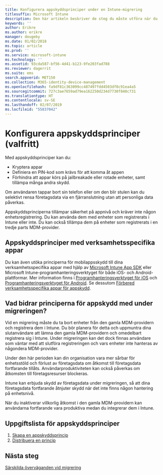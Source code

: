 ```yaml
---
title: Konfigurera appskyddsprinciper under en Intune-migrering
titlesuffix: Microsoft Intune
description: Den här artikeln beskriver de steg du måste utföra när du konfigurerar appskyddsprinciper under en Microsoft Intune-migrering.
keywords: ''
author: Erikre
ms.author: erikre
manager: dougeby
ms.date: 01/02/2018
ms.topic: article
ms.prod: ''
ms.service: microsoft-intune
ms.technology: ''
ms.assetid: 93cda587-bf56-4d41-b123-9fe203fad788
ms.reviewer: dagerrit
ms.suite: ems
search.appverid: MET150
ms.collection: M365-identity-device-management
ms.openlocfilehash: fa9df81c363099cc487497fdd4503df8c91ea4a5
ms.sourcegitcommit: 727c3ae7659ad79ea162250d234d7730f840c731
ms.translationtype: HT
ms.contentlocale: sv-SE
ms.lasthandoff: 02/07/2019
ms.locfileid: "55837042"
---
```

# <a name="configure-app-protection-policies-optional"></a>Konfigurera appskyddsprinciper (valfritt)


Med appskyddsprinciper kan du:
* Kryptera appar
* Definiera en PIN-kod som krävs för att komma åt appen
* Förhindra att appar körs på jailbreakade eller rotade enheter, samt tillämpa många andra skydd.

Om användaren tappar bort sin telefon eller om den blir stulen kan du selektivt rensa företagsdata via en fjärranslutning utan att personliga data påverkas.

Appskyddsprinciperna tillämpar säkerhet på appnivå och kräver inte någon enhetsregistrering. Du kan använda dem med enheter som registrerats i Intune eller inte. Du kan också tillämpa dem på enheter som registrerats i en tredje parts MDM-provider.

## <a name="app-protection-policies-with-lob-apps"></a>Appskyddsprinciper med verksamhetsspecifika appar

Du kan även utöka principerna för mobilappsskydd till dina verksamhetsspecifika appar med hjälp av [Microsoft Intune App SDK](app-sdk-get-started.md) eller Microsoft Intune-programhanteringsverktyget för både iOS- och Android-plattformar. Mer information finns i [Programhanteringsverktyget för iOS](app-wrapper-prepare-ios.md) och [Programhanteringsverktyget för Android](app-wrapper-prepare-android.md). Se dessutom [Förbered verksamhetsspecifika appar för appskydd](apps-prepare-mobile-application-management.md).

## <a name="how-do-app-protection-policies-help-during-migration"></a>Vad bidrar principerna för appskydd med under migreringen?

Vid en migrering måste du ta bort enheter från den gamla MDM-providern och registrera dem i Intune. Du bör planera för detta och uppmuntra dina slutanvändare att lämna den gamla MDM-providern och omedelbart registrera sig i Intune. Under migreringen kan det dock finnas användare som väntar med att slutföra registreringen och vars enheter inte hanteras av någondera MDM-provider.

Under den här perioden kan din organisation vara mer sårbar för enhetsstöld och förlust av företagsdata om åtkomst till företagsdata fortfarande tillåts. Användarproduktiviteten kan också påverkas om åtkomsten till företagsresurser blockeras.

Intune kan erbjuda skydd av företagsdata under migreringen, så att dina företagsdata fortfarande åtnjuter skydd när det inte finns någon hantering på enhetsnivå.

När du inaktiverar villkorlig åtkomst i den gamla MDM-providern kan användarna fortfarande vara produktiva medan du integrerar dem i Intune.

## <a name="task-list-for-app-protection-policies"></a>Uppgiftslista för appskyddsprinciper

1. [Skapa en appskyddsprincip](app-protection-policies.md#create-an-app-protection-policy)
2. [Distribuera en princip](app-protection-policies.md#deploy-a-policy-to-users)


## <a name="next-steps"></a>Nästa steg

[Särskilda överväganden vid migrering](migration-guide-considerations.md)
